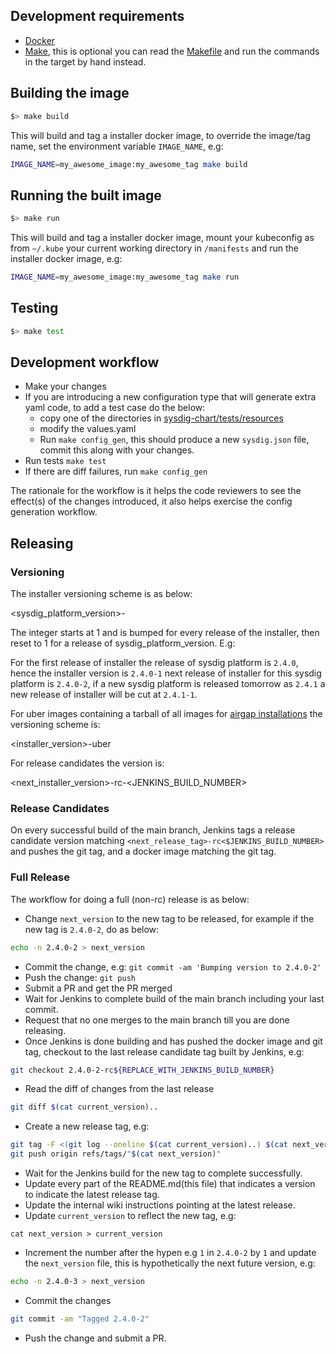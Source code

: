 ## Development requirements

- [Docker](https://docs.docker.com/install/)
- [Make](https://www.gnu.org/software/make/), this is optional you can read
the [Makefile](Makefile) and run the commands in the target by hand instead.

## Building the image

```bash
$> make build
```

This will build and tag a installer docker image, to override the image/tag
name, set the environment variable `IMAGE_NAME`, e.g:

```bash
IMAGE_NAME=my_awesome_image:my_awesome_tag make build
```

## Running the built image

```bash
$> make run
```

This will build and tag a installer docker image, mount your kubeconfig as
from `~/.kube` your current working directory in `/manifests` and run the
installer docker image, e.g:

```bash
IMAGE_NAME=my_awesome_image:my_awesome_tag make run
```

## Testing

```bash
$> make test
```

## Development workflow

- Make your changes
- If you are introducing a new configuration type that will generate extra
yaml code, to add a test case do the below:
  - copy one of the directories in
  [sysdig-chart/tests/resources](sysdig-chart/tests/resources)
  - modify the values.yaml
  - Run `make config_gen`, this should produce a new `sysdig.json` file,
  commit this along with your changes.
- Run tests `make test`
- If there are diff failures, run `make config_gen`

The rationale for the workflow is it helps the code reviewers to see the
effect(s) of the changes introduced, it also helps exercise the config
generation workflow.

## Releasing

### Versioning

The installer versioning scheme is as below:

<sysdig_platform_version>-<monotonous integer>

The integer starts at 1 and is bumped for every release of the installer,
then reset to 1 for a release of sysdig_platform_version. E.g:

For the first release of installer the release of sysdig platform is
`2.4.0`, hence the installer version is `2.4.0-1` next release of
installer for this sysdig platform is `2.4.0-2`, if a new sysdig platform
is released tomorrow as `2.4.1` a new release of installer will be cut at
`2.4.1-1`.

For uber images containing a tarball of all images for [airgap
installations](#full-airgap-installation) the versioning scheme is:

<installer_version>-uber

For release candidates the version is:

<next_installer_version>-rc-<JENKINS_BUILD_NUMBER>

### Release Candidates

On every successful build of the main branch, Jenkins tags a release candidate
version matching `<next_release_tag>-rc<$JENKINS_BUILD_NUMBER>` and pushes
the git tag, and a docker image matching the git tag.

### Full Release

The workflow for doing a full (non-rc) release is as below:

- Change `next_version` to the new tag to be released, for
example if the new tag is `2.4.0-2`, do as below:
```bash
echo -n 2.4.0-2 > next_version
```
- Commit the change, e.g: `git commit -am 'Bumping version to 2.4.0-2'`
- Push the change: `git push`
- Submit a PR and get the PR merged
- Wait for Jenkins to complete build of the main branch including your last
commit.
- Request that no one merges to the main branch till you are done releasing.
- Once Jenkins is done building and has pushed the docker image and git tag,
checkout to the last release candidate tag built by Jenkins, e.g:
```bash
git checkout 2.4.0-2-rc${REPLACE_WITH_JENKINS_BUILD_NUMBER}
```
- Read the diff of changes from the last release
```bash
git diff $(cat current_version)..
```
- Create a new release tag, e.g:
```bash
git tag -F <(git log --oneline $(cat current_version)..) $(cat next_version)
git push origin refs/tags/"$(cat next_version)"
```
- Wait for the Jenkins build for the new tag to complete successfully.
- Update every part of the README.md(this file) that indicates a version to
indicate the latest release tag.
- Update the internal wiki instructions pointing at the latest release.
- Update `current_version` to reflect the new tag, e.g:
```
cat next_version > current_version
```
- Increment the number after the hypen e.g `1` in `2.4.0-2` by `1` and update
the `next_version` file, this is hypothetically the next future
version, e.g:
```bash
echo -n 2.4.0-3 > next_version
```
- Commit the changes
```bash
git commit -am "Tagged 2.4.0-2"
```
- Push the change and submit a PR.
